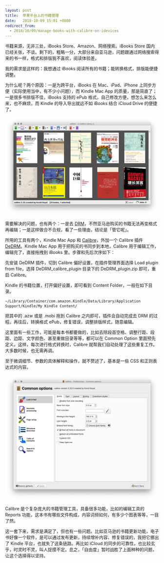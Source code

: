 ```yaml
---
layout: post
title:  苹果平台上的书籍管理
date:   2018-10-09 15:01 +0800
redirect_from:
  - 2018/10/09/manage-books-with-calibre-on-idevices
---
```


书籍来源，无非三处，iBooks Store、Amazon、网络搜索。iBooks Store 国内已经关张，不谈。剩下的，粗略一分，大部分来自亚马逊，问题跟通过网络搜索得来的书一样，格式和排版我不喜欢，阅读体验差。

我的需求是这样的：我想通过 iBooks 阅读所有的书籍；能转换格式，排版能便捷调整。

为什么呢？两个原因：一是为跨平台，iBooks 在 Mac、iPad、iPhone 上同步方便（实际使用当中，有不少小问题），而 Kindle Mac App 的质量，那是简直了；一是很多书排版不佳，iBooks 支持的 ePub 格式，自己修改方便，想怎么来怎么来，也不麻烦，而 Kindle 的导入导出就远不如 iBooks 结合 iCloud Drive 的便捷了。

![calibre_library](/files/2018/calibre_library.png)

需要解决的问题，也有两个：一是去 [DRM](https://en.m.wikipedia.org/wiki/Digital_rights_management)，不然亚马逊购买的书籍无法再变格式再编辑；一是这样做合不合规，看了一些理由，结论是「管它呢」。

所用的工具有两个，Kindle Mac App 和 [Calibre](https://calibre-ebook.com/)，外加一个 Calibre 插件 [DeDRM](https://github.com/apprenticeharper/DeDRM_tools)。Kindle Mac App 用于把购买的书同步到本地，Calibre 用于编辑工作，编辑完了，直接拖拽到 iBooks 里。步骤和先后次序如下：

先安装 DeDRM 插件，切到 Calibre 偏好设置，在插件管理界面选择 Load plugin from file，选择 DeDRM_calibre_plugin 目录下的 DeDRM_plugin.zip 即可，重启 Calibre。

Kindle 的书籍位置，打开偏好设置，即可看到 Content Folder，一般在如下目录。

```
~/Library/Container/com.amazon.Kindle/Data/Library/Application Support/Kindle/My Kindle Content/
```

把其中的 .azw 或是 .mobi 拖到 Calibre 之内即可，插件会自动完成去 DRM 的过程。再往后，转换格式 ePub，修复错误，调整排版样式，随意编辑。

这里面有一些工作，可能是每本书都要做的，比如去除段首空格、调整行距、段距、边距、文字颜色、甚至重做目录等等，都可以在 Common Option 里面预先定义。这样，每次进行格式转换时，Calibre 就帮我们自动处理了这些重复工作。大多数时候，也无需再调。

至于微调细节、参数的具体解释和操作，就不赘述了，基本是一些 CSS 和正则表达式的内容。

![calibre_epub_common_options](/files/2018/calibre_epub_common_options.png)

Calibre 是个复杂庞大的书籍管理工具，具备很多功能，比如的编辑工具的 Reports 功能，这本书有哪些文件构成，内容词频如何，有多少个图表等等，一目了然。

这一套下来，需求是满足了，但也有一些问题。比如亚马逊的书籍更新功能，电子书好像一个软件，是可以通过发布更新，持续增补内容、修复错误的，我把它挪出了 Kindle 平台，也就失了这条链路。再比如 iCloud 的同步的可靠性，也比较玄乎，时灵时不灵，叫人捉摸不定。总之，「自由度」暂时战胜了上面种种的问题，让这个选择得以坚持。